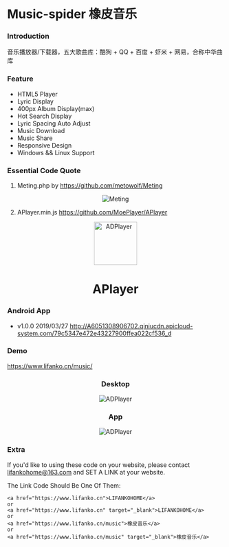 # Music-spider 橡皮音乐

### Introduction
音乐播放器/下载器，五大歌曲库：酷狗 + QQ + 百度 + 虾米 + 网易，合称中华曲库

### Feature
 - HTML5 Player
 - Lyric Display
 - 400px Album Display(max)
 - Hot Search Display
 - Lyric Spacing Auto Adjust
 - Music Download
 - Music Share
 - Responsive Design
 - Windows && Linux Support

### Essential Code Quote
1. Meting.php by https://github.com/metowolf/Meting

<p align="center">
<img src="https://images.gitee.com/uploads/images/2019/0724/144303_ea95e290_1785190.png" alt="Meting">
</p>

2. APlayer.min.js https://github.com/MoePlayer/APlayer

<p align="center">
<img src="https://gitee.com/lifanko/others/raw/master/images/aplayer.jpg" alt="ADPlayer" width="100">
</p><h1 align="center">APlayer</h1>

### Android App
 + v1.0.0 2019/03/27 http://A6051308906702.qiniucdn.apicloud-system.com/79c5347e472e43227900ffea022cf536_d

### Demo
https://www.lifanko.cn/music/

<h3 align="center">Desktop</h1>
<p align="center">
<img src="https://gitee.com/lifanko/others/raw/master/images/eraser.png" alt="ADPlayer">
</p>

<h3 align="center">App</h1>
<p align="center">
<img src="https://gitee.com/lifanko/others/raw/master/images/eraser-app.png" alt="ADPlayer">
</p>

### Extra
If you'd like to using these code on your website, please contact lifankohome@163.com and SET A LINK at your website.

The Link Code Should Be One Of Them:

```
<a href="https://www.lifanko.cn">LIFANKOHOME</a>
or
<a href="https://www.lifanko.cn" target="_blank">LIFANKOHOME</a>
or
<a href="https://www.lifanko.cn/music">橡皮音乐</a>
or
<a href="https://www.lifanko.cn/music" target="_blank">橡皮音乐</a>
```

